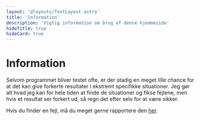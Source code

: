 ```yaml
---
layout: '@layouts/TextLayout.astro'
title: 'Information'
description: 'Vigtig information om brug af denne hjemmeside'
hideTitle: true
hideCard: true
---
```


# Information

Selvom programmet bliver testet ofte, er der stadig en meget lille chance for at det kan give forkerte resultater i ekstremt specifikke situationer. Jeg gør alt hvad jeg kan for hele tiden at finde de situationer og fikse fejlene, men hvis et resultat ser forkert ud, så regn det efter selv for at være sikker.

Hvis du finder en fejl, må du meget gerne rapportere den [her](https://github.com/Mikkel-T/matematik/issues/new).
